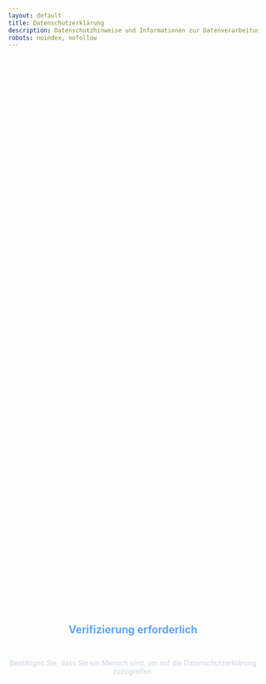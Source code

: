 ```yaml
---
layout: default
title: Datenschutzerklärung
description: Datenschutzhinweise und Informationen zur Datenverarbeitung
robots: noindex, nofollow
---
```


<div id="turnstile-protection" style="display: flex; flex-direction: column; align-items: center; justify-content: center; min-height: 60vh; text-align: center;">
  <h2 style="color: #60a5fa; margin-bottom: 2rem;">Verifizierung erforderlich</h2>
  <p style="color: #cbd5e1; margin-bottom: 2rem;">Bestätigen Sie, dass Sie ein Mensch sind, um auf die Datenschutzerklärung zuzugreifen.</p>
  <div class="cf-turnstile" 
       data-sitekey="0x4AAAAAABhCvPtIE3gog0lZ" 
       data-callback="onDatenschutzTurnstileSuccess" 
       data-error-callback="onDatenschutzTurnstileError"
       data-theme="dark"
       data-size="normal">
  </div>
</div>

<div id="datenschutz-content" style="display: none;">

# Datenschutzerklärung

## Verantwortlicher

Thomas Schuster  
Schachenmeierstraße 16  
80636 Munich  
Deutschland  
E-Mail: th.kingsepp@gmail.com

## Geltungsbereich

Diese Datenschutzerklärung gilt für die private Website kingsepp.github.io und
das bereitgestellte AI4MBSE-Plugin.

## Art der Datenverarbeitung

### 1. Hosting durch GitHub Pages

Diese Website wird über GitHub Pages gehostet. GitHub kann folgende Daten
verarbeiten:

- **IP-Adresse** des Besuchers
- **Datum und Uhrzeit** des Zugriffs
- **Aufgerufene Seiten** und Dateien
- **Browser-Informationen** (User-Agent)
- **Referrer-URL** (vorherige Website)

**Rechtsgrundlage:** Berechtigtes Interesse (Art. 6 Abs. 1 lit. f DSGVO)  
**Zweck:** Technische Bereitstellung der Website  
**Speicherdauer:** Entsprechend GitHub Privacy Policy  
**Weitere Informationen:**
[GitHub Privacy Statement](https://docs.github.com/en/site-policy/privacy-policies/github-privacy-statement)

### 2. Cloudflare Turnstile (Bot-Schutz)

Diese Website nutzt Cloudflare Turnstile zum Schutz vor automatisierten
Zugriffen:

**Verarbeitete Daten:**

- **IP-Adresse** des Besuchers
- **Browser-Informationen** (User-Agent, Sprache)
- **Interaktionsdaten** (Mausbewegungen, Tastatureingaben)
- **Challenge-Antworten** und Verifikationstoken

**Rechtsgrundlage:** Berechtigtes Interesse (Art. 6 Abs. 1 lit. f DSGVO)  
**Zweck:** Schutz vor Bots, Spam und missbräuchlicher Nutzung  
**Speicherdauer:** Entsprechend Cloudflare Privacy Policy  
**Datenübertragung:** USA (Angemessenheitsbeschluss)  
**Weitere Informationen:**
[Cloudflare Privacy Policy](https://www.cloudflare.com/privacypolicy/)

### 3. Google Analytics (Website-Analyse)

Diese Website nutzt Google Analytics zur Analyse des Nutzerverhaltens:

**Verarbeitete Daten:**

- **IP-Adresse** (anonymisiert)
- **Seitenaufrufe** und Verweildauer
- **Geräteinformationen** (Browser, Betriebssystem)
- **Referrer-URLs** und Suchbegriffe
- **Geografische Herkunft** (anonymisiert auf Stadtebene)

**Rechtsgrundlage:** Berechtigtes Interesse (Art. 6 Abs. 1 lit. f DSGVO)  
**Zweck:** Website-Optimierung und Verbesserung der Nutzererfahrung  
**Speicherdauer:** 26 Monate (Google Analytics Standard)  
**Datenübertragung:** USA (Angemessenheitsbeschluss)  
**Weitere Informationen:**
[Google Privacy Policy](https://policies.google.com/privacy) und
[Google Analytics Datenschutz](https://support.google.com/analytics/answer/6004245)

**Einwilligung:** Google Analytics wird nur nach Ihrer ausdrücklichen
Einwilligung über das Cookie-Banner aktiviert.

**Opt-Out:** Sie können die Erfassung durch Google Analytics verhindern durch:

- Cookie-Banner: Klicken Sie auf "Nur notwendige" oder verwalten Sie Ihre
  Einstellungen
- Browser-Add-on:
  [Google Analytics Opt-out Browser Add-on](https://tools.google.com/dlpage/gaoptout)
- Cookie-Einstellungen Ihres Browsers

### 4. Weitere Datenerhebung

Diese Website erhebt darüber hinaus **keine weiteren personenbezogenen Daten**
durch:

- ❌ Kontaktformulare (noch nicht aktiv)
- ❌ Newsletter-Anmeldungen
- ❌ Kommentarfunktionen
- ❌ Weitere Analytics-Tools

### 5. AI4MBSE-Plugin und Google Gemini API

Das zum Download angebotene Plugin nutzt die Google Gemini API:

**Datenverarbeitung durch das Plugin:**

- Das Plugin überträgt **Anforderungsdaten** an Google Gemini API
- **Verarbeitung erfolgt lokal** auf dem Computer des Nutzers
- **Keine Speicherung** von Nutzerdaten durch den Websitebetreiber

**Verantwortung des Nutzers:**

- Der Nutzer ist für die API-Key-Erstellung bei Google verantwortlich
- Es gelten die [Google Privacy Policy](https://policies.google.com/privacy) und
  [Gemini API Terms](https://ai.google.dev/gemini-api/terms)
- **Der Websitebetreiber hat keinen Einfluss** auf die Datenverarbeitung durch
  Google

## Ihre Rechte (DSGVO)

Sie haben folgende Rechte bezüglich Ihrer personenbezogenen Daten:

- **Auskunft** (Art. 15 DSGVO)
- **Berichtigung** (Art. 16 DSGVO)
- **Löschung** (Art. 17 DSGVO)
- **Einschränkung der Verarbeitung** (Art. 18 DSGVO)
- **Widerspruch** (Art. 21 DSGVO)
- **Datenübertragbarkeit** (Art. 20 DSGVO)

**Beschwerderecht:** Sie können sich bei einer Datenschutz-Aufsichtsbehörde
beschweren.

## Cookies

Diese Website verwendet Cookies für folgende Zwecke:

**Google Analytics Cookies:**

- **_ga, \_ga_[ID]:** Zur Unterscheidung von Nutzern und Sessions
- **Speicherdauer:** 2 Jahre bzw. 24 Stunden
- **Zweck:** Website-Analyse und Nutzungsstatistiken

**Technisch notwendige Cookies:**

- **GitHub Pages Cookies:** Können nicht beeinflusst werden
- **Turnstile Cookies:** Für Bot-Schutz erforderlich

**Cookie-Banner:** Beim ersten Besuch der Website erscheint ein Cookie-Banner
mit folgenden Optionen:

- **"Alle akzeptieren":** Stimmt allen Cookies zu (Analytics + notwendige)
- **"Nur notwendige":** Akzeptiert nur technisch erforderliche Cookies
- **"Einstellungen":** Ermöglicht granulare Kontrolle über Cookie-Kategorien

**Cookie-Kontrolle:** Sie können Ihre Einwilligung jederzeit über die
Cookie-Einstellungen ändern oder in Ihren Browser-Einstellungen verwalten.

## Externe Links

Diese Website enthält Links zu externen Websites (z.B. GitHub Repository, Google
AI). Für deren Datenschutzpraktiken übernehmen wir keine Verantwortung.

## SSL-Verschlüsselung

Diese Website nutzt SSL-Verschlüsselung für sichere Datenübertragung.

## Kontakt bei Datenschutzfragen

Bei Fragen zum Datenschutz wenden Sie sich an: **E-Mail:** th.kingsepp@gmail.com

## Änderungen dieser Datenschutzerklärung

Diese Datenschutzerklärung kann bei Änderungen der Website oder rechtlichen
Anforderungen angepasst werden.

---

**Stand:** Juni 2025

_Diese Datenschutzerklärung wurde für eine private, nicht-kommerzielle Website
erstellt und entspricht den deutschen Datenschutzbestimmungen._

</div>
